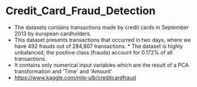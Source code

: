 # Credit_Card_Fraud_Detection
* The datasets contains transactions made by credit cards in September 2013 by european cardholders.
* This dataset presents transactions that occurred in two days, where we have 492 frauds out of 284,807 transactions. * The dataset is highly unbalanced, the positive class (frauds) account for 0.172% of all transactions.
* It contains only numerical input variables which are the result of a PCA transformation and 'Time' and 'Amount'
* https://www.kaggle.com/mlg-ulb/creditcardfraud
